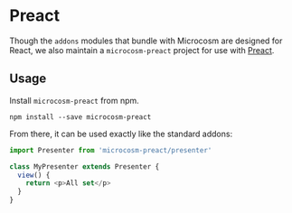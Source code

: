 # Preact

Though the `addons` modules that bundle with Microcosm are designed for React,
we also maintain a `microcosm-preact` project for use with [Preact](https://github.com/developit/preact).

## Usage

Install `microcosm-preact` from npm.

```
npm install --save microcosm-preact
```

From there, it can be used exactly like the standard addons:

```javascript
import Presenter from 'microcosm-preact/presenter'

class MyPresenter extends Presenter {
  view() {
    return <p>All set</p>
  }
}
```
